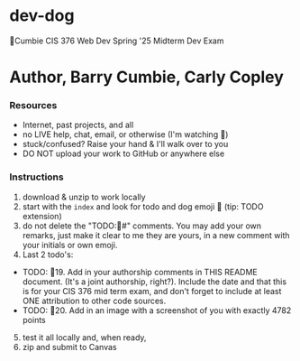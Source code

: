 # dev-dog

🦭Cumbie CIS 376 Web Dev Spring '25 Midterm Dev Exam

# Author, Barry Cumbie, Carly Copley


### Resources

- Internet, past projects, and all
- no LIVE help, chat, email, or otherwise (I'm watching 👀)
- stuck/confused? Raise your hand & I'll walk over to you
- DO NOT upload your work to GitHub or anywhere else

### Instructions

1. download & unzip to work locally
2. start with the `index` and look for todo and dog emoji 🐶 (tip: TODO extension)
3. do not delete the "TODO:🐶#" comments. You may add your own remarks, just make it clear to me they are yours, in a new comment with your initials or own emoji.
4. Last 2 todo's:

- TODO: 🐶19. Add in your authorship comments in THIS README document. (It's a joint authorship, right?). Include the date and that this is for your CIS 376 mid term exam, and don't forget to include at least ONE attribution to other code sources.
- TODO: 🐶20. Add in an image with a screenshot of you with exactly 4782 points

5. test it all locally and, when ready,
6. zip and submit to Canvas
